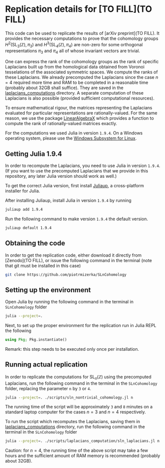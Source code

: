 # Replication details for [TO FILL](TO FILL)

This code can be used to replicate the results of [arXiv preprint](TO FILL). It provides the necessary computations to prove that the cohomology groups $H^2(\text{SL}_3(\mathbb{Z}),\pi_3)$ and $H^3(\text{SL}_4(\mathbb{Z}),\pi_4)$ are non-zero for some orthogonal representations $\pi_3$ and $\pi_4$ all of whose invariant vectors are trivial.

One can express the rank of the cohomology groups as the rank of specific Laplacians built up from the homological data obtained from Voronoi tesselations of the associated symmetric spaces. We compute the ranks of these Laplacians. We already precomputed the Laplacians since the case $n=4$ required more time and RAM to be completed in a reasonable time (probably about 32GB shall suffice). They are saved in the [laplacians_computations](./scripts/laplacians_computation) directory. A separate computation of these Laplacians is also possible (provided sufficient computational resources). 

To ensure mathematical rigour, the matrices representing the Laplacians evaluated for particular representations are rationally-valued. For the same reason, we use the package [LinearAlgebraX](https://github.com/scheinerman/LinearAlgebraX.jl) which provides a function to compute the rank of rationally-valued matrices exactly.

For the computations we used Julia in version `1.9.4`. On a Windows operating system, please use the [Windows Subsystem for Linux](https://learn.microsoft.com/en-us/windows/wsl/about).

## Getting Julia 1.9.4

In order to recompute the Laplacians, you need to use Julia in version `1.9.4`. (If you want to use the precomputed Laplacians that we provide in this repository, any later Julia version should work as well.)

To get the correct Julia version, first install [Juliaup](https://github.com/JuliaLang/juliaup), a cross-platform installer for Julia. 

After installing Juliaup, install Julia in version `1.9.4` by running

```bash
juliaup add 1.9.4
```

Run the following command to make version `1.9.4` the default version.

```bash
juliaup default 1.9.4
```

## Obtaining the code
In order to get the replication code, either download it directly from [Zenodo](TO FILL), or issue the following command in the terminal (note that git must be installed in this case)
```bash
git clone https://github.com/piotrmizerka/SLnCohomology
```

## Setting up the environment
Open Julia by running the following command in the terminal in `SLnCohomology` folder
```bash
julia --project=.
```
Next, to set up the proper environment for the replication run in Julia REPL the following
```julia
using Pkg; Pkg.instantiate()
```
Remark: this step needs to be executed only once per installation.

## Running actual replication
In order to replicate the computations for $\text{SL}_n(\mathbb{Z})$ using the precomputed Laplacians, run the following command in the terminal in the `SLnCohomology` folder, replacing the parameter `n` by `3` or `4`.
```bash
julia --project=. ./scripts/sln_nontrivial_cohomology.jl n
```

The running time of the script will be approximately `3` and `8` minutes on a standard laptop computer for the cases $n=3$ and $n=4$ respectively.

To run the script which recomputes the Laplacians, saving them in [laplacians_computations](./scripts/laplacians_computation) directory, run the following command in the terminal in the `SLnCohomology` folder
```bash
julia --project=. ./scripts/laplacians_computation/sln_laplacians.jl n
```
Caution: for $n=4$, the running time of the above script may take a few hours and the sufficient amount of RAM memory is recommended (probably about 32GB).
